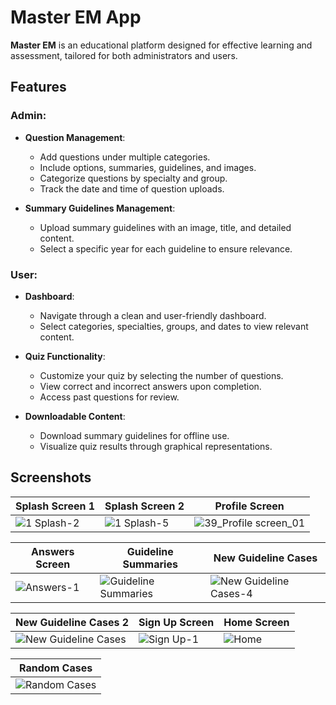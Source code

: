  # Master EM App

**Master EM** is an educational platform designed for effective learning and assessment, tailored for both administrators and users.

## Features

### Admin:
- **Question Management**: 
  - Add questions under multiple categories.
  - Include options, summaries, guidelines, and images.
  - Categorize questions by specialty and group.
  - Track the date and time of question uploads.

- **Summary Guidelines Management**:
  - Upload summary guidelines with an image, title, and detailed content.
  - Select a specific year for each guideline to ensure relevance.

### User:
- **Dashboard**: 
  - Navigate through a clean and user-friendly dashboard.
  - Select categories, specialties, groups, and dates to view relevant content.

- **Quiz Functionality**: 
  - Customize your quiz by selecting the number of questions.
  - View correct and incorrect answers upon completion.
  - Access past questions for review.

- **Downloadable Content**: 
  - Download summary guidelines for offline use.
  - Visualize quiz results through graphical representations.

## Screenshots

| Splash Screen 1                          | Splash Screen 2                          | Profile Screen                       |
|------------------------------------------|------------------------------------------|--------------------------------------|
| ![1 Splash-2](https://github.com/user-attachments/assets/0090a8bf-5688-441b-a9dc-5c277413017f) | ![1 Splash-5](https://github.com/user-attachments/assets/18537440-4d30-4fd9-a13b-46023dc954da) | ![39_Profile screen_01](https://github.com/user-attachments/assets/43937f6f-5214-420c-a1c0-63fcdb218d6e) |

| Answers Screen                          | Guideline Summaries                      | New Guideline Cases                  |
|------------------------------------------|------------------------------------------|--------------------------------------|
| ![Answers-1](https://github.com/user-attachments/assets/34a128d0-90a7-4d54-a2b3-2a7b5416c5ea) | ![Guideline Summaries](https://github.com/user-attachments/assets/162dccbd-0e66-48cc-940b-7153a481472c) | ![New Guideline Cases-4](https://github.com/user-attachments/assets/1fd90746-0e6c-453e-9ebe-62e8cf1dd50c) |

| New Guideline Cases 2                     | Sign Up Screen                          | Home Screen                          |
|-------------------------------------------|------------------------------------------|--------------------------------------|
| ![New Guideline Cases](https://github.com/user-attachments/assets/9916b3aa-b80f-4ae3-806e-f7dd6bab7284) | ![Sign Up-1](https://github.com/user-attachments/assets/37f02337-fccc-4b33-a550-34649aeb7e27) | ![Home](https://github.com/user-attachments/assets/6a659590-1173-4fac-a631-5f4c6aaca053) |

| Random Cases                             |
|------------------------------------------|
| ![Random Cases](https://github.com/user-attachments/assets/541d800a-be93-4300-b97a-49bec50c3e8f) |


